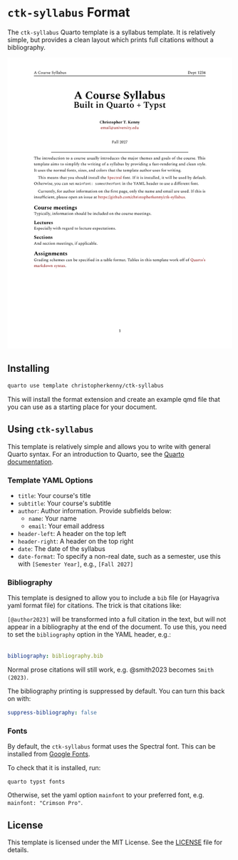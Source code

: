 # `ctk-syllabus` Format

The `ctk-syllabus` Quarto template is a syllabus template.
It is relatively simple, but provides a clean layout which prints full citations without a bibliography.

<!-- pdftools::pdf_convert('template.pdf', pages = 1) -->
![[template.qmd](template.qmd)](template_1.png)

## Installing

```bash
quarto use template christopherkenny/ctk-syllabus
```

This will install the format extension and create an example qmd file
that you can use as a starting place for your document.

## Using `ctk-syllabus`

This template is relatively simple and allows you to write with general Quarto syntax.
For an introduction to Quarto, see the [Quarto documentation](https://quarto.org/).

### Template YAML Options

- `title`: Your course's title
- `subtitle`: Your course's subtitle
- `author`: Author information. Provide subfields below:
  - `name`: Your name
  - `email`: Your email address
- `header-left`: A header on the top left
- `header-right`: A header on the top right
- `date`: The date of the syllabus
- `date-format`: To specify a non-real date, such as a semester, use this with `[Semester Year]`, e.g., `[Fall 2027]`

### Bibliography

This template is designed to allow you to include a `bib` file (or Hayagriva yaml format file) for citations.
The trick is that citations like:

`[@author2023]` will be transformed into a full citation in the text, but will not appear in a bibliography at the end of the document.
To use this, you need to set the `bibliography` option in the YAML header, e.g.:

```yaml

bibliography: bibliography.bib
```

Normal prose citations will still work, e.g. @smith2023 becomes `Smith (2023)`.

The bibliography printing is suppressed by default. You can turn this back on with:

```yaml
suppress-bibliography: false
```

### Fonts

By default, the `ctk-syllabus` format uses the Spectral font. This can be installed from [Google Fonts](https://fonts.google.com/specimen/Spectral).

To check that it is installed, run:

```
quarto typst fonts
```

Otherwise, set the yaml option `mainfont` to your preferred font, e.g. `mainfont: "Crimson Pro"`.

## License

This template is licensed under the MIT License. See the [LICENSE](LICENSE) file for details.
